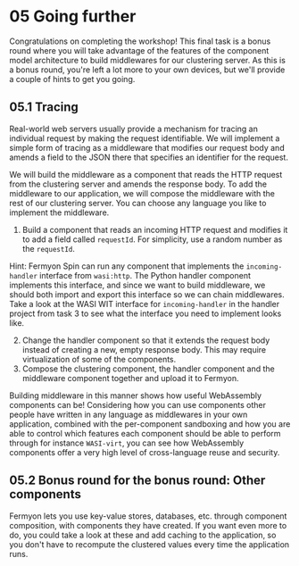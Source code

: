 # 05 Going further

Congratulations on completing the workshop! This final task is a bonus round where you will take advantage of the features of the component model architecture to build middlewares for our clustering server.
As this is a bonus round, you're left a lot more to your own devices, but we'll provide a couple of hints to get you going.

## 05.1 Tracing

Real-world web servers usually provide a mechanism for tracing an individual request by making the request identifiable. We will implement a simple form of tracing as a middleware that modifies our request body and amends a field to the JSON there that specifies an identifier for the request.  

We will build the middleware as a component that reads the HTTP request from the clustering server and amends the response body. To add the middleware to our application, we will compose the middleware with the rest of our clustering server.
You can choose any language you like to implement the middleware.
 
1. Build a component that reads an incoming HTTP request and modifies it to add a field called `requestId`. For simplicity, use a random number as the `requestId`. 

Hint: Fermyon Spin can run any component that implements the `incoming-handler` interface from `wasi:http`. The Python handler component implements this interface, and since we want to build middleware, we should both import and export this interface so we can chain middlewares.
Take a look at the WASI WIT interface for `incoming-handler` in the handler project from task 3 to see what the interface you need to implement looks like. 

2. Change the handler component so that it extends the request body instead of creating a new, empty response body. This may require virtualization of some of the components.
3. Compose the clustering component, the handler component and the middleware component together and upload it to Fermyon.

Building middleware in this manner shows how useful WebAssembly components can be! Considering how you can use components other people have written in any language as middlewares in your own application, combined with the per-component sandboxing and how you are able to control which features each component should be able to perform through for instance `WASI-virt`, you can see how WebAssembly components offer a very high level of cross-language reuse and security.

## 05.2 Bonus round for the bonus round: Other components

Fermyon lets you use key-value stores, databases, etc. through component composition, with components they have created. If you want even more to do, you could take a look at these and add caching to the application, so you don't have to recompute the clustered values every time the application runs. 
